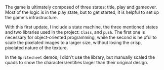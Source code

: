 The game is ultimately composed of three states: title, play and gameover. Most of the logic is in the play state, but to get started, it is helpful to set up the game's infrastructure.

With this first update, I include a state machine, the three mentioned states and two libraries used in the project: `Class`, and `push`. The first one is necessary for object-oriented programming, while the second is helpful to scale the pixelated images to a larger size, without losing the crisp, pixelated nature of the texture.

In the `Spritesheet` demos, I didn't use the library, but manually scaled the quads to show the characters/entities larger than their original design.
